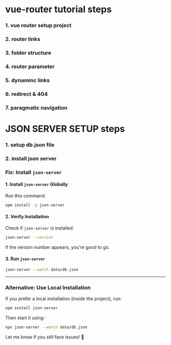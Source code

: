 # vue-router tutorial steps

### 1. vue router setup project

### 2. router links

### 3. folder structure

### 4. router parameter

### 5. dynaminc links

### 6. redirect & 404

### 7. paragmatic navigation

# JSON SERVER SETUP steps

### 1. setup db.json file
### 2. install json server

### **Fix: Install `json-server`**  

#### **1. Install `json-server` Globally**  
Run this command:  
```sh
npm install -g json-server
```

#### **2. Verify Installation**  
Check if `json-server` is installed:  
```sh
json-server --version
```
If the version number appears, you're good to go.

#### **3. Run `json-server`**  
```sh
json-server --watch data/db.json
```

---

### **Alternative: Use Local Installation**
If you prefer a local installation (inside the project), run:
```sh
npm install json-server
```
Then start it using:
```sh
npx json-server --watch data/db.json
```

Let me know if you still face issues! 🚀
